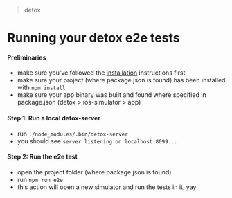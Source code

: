 > detox

# Running your detox e2e tests

#### Preliminaries

* make sure you've followed the [installation](INSTALLING.md) instructions first
* make sure your project (where package.json is found) has been installed with `npm install`
* make sure your app binary was built and found where specified in package.json (detox > ios-simulator > app)

#### Step 1: Run a local detox-server

* run `./node_modules/.bin/detox-server`
* you should see `server listening on localhost:8099...`

#### Step 2: Run the e2e test

* open the project folder (where package.json is found)
* run `npm run e2e`
* this action will open a new simulator and run the tests in it, yay
